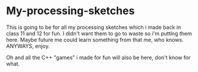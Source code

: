 # My-processing-sketches

This is going to be for all my processing sketches which i made back in class 11 and 12 for fun. I didn't want them to go to waste so i'm putting them here. Maybe future me could learn something from that me, who knows. ANYWAYS, enjoy.

Oh and all the C++ "games" i made for fun will also be here, don't know for what.
